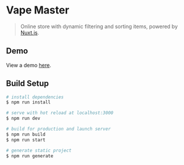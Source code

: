 # Vape Master

> Online store with dynamic filtering and sorting items, powered by [Nuxt.js](https://nuxtjs.org/).

## Demo

View a demo [here](http://vape.myfirst.website/atomizers).

## Build Setup

``` bash
# install dependencies
$ npm run install

# serve with hot reload at localhost:3000
$ npm run dev

# build for production and launch server
$ npm run build
$ npm run start

# generate static project
$ npm run generate
```